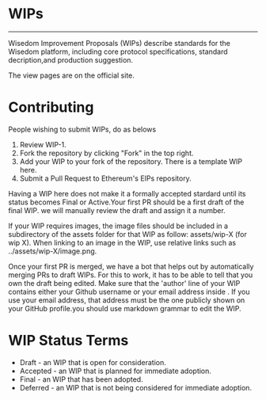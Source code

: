 # WIPs
***  

Wisedom Improvement Proposals (WIPs) describe standards for the Wisedom platform, including core protocol specifications, standard decription,and production suggestion.  

The view pages are on the official site.

# Contributing
People wishing to submit WIPs, do as belows

1. Review WIP-1.
2. Fork the repository by clicking "Fork" in the top right.
3. Add your WIP to your fork of the repository. There is a template WIP here.
4. Submit a Pull Request to Ethereum's EIPs repository.

Having a WIP here does not make it a formally accepted stardard until its status becomes Final or Active.Your first PR should be a first draft of the final WIP. we will manually review the draft and assign it a number.  

If your WIP requires images, the image files should be included in a subdirectory of the assets folder for that WIP as follow: assets/wip-X (for wip X). When linking to an image in the WIP, use relative links such as ../assets/wip-X/image.png. 

Once your first PR is merged, we have a bot that helps out by automatically merging PRs to draft WIPs. For this to work, it has to be able to tell that you own the draft being edited. Make sure that the 'author' line of your WIP contains either your Github username or your email address inside . If you use your email address, that address must be the one publicly shown on your GitHub profile.you should use markdown grammar to edit the WIP. 


# WIP Status Terms


* Draft - an WIP that is open for consideration.
* Accepted - an WIP that is planned for immediate adoption.
* Final - an WIP that has been adopted.
* Deferred - an WIP that is not being considered for immediate adoption. 